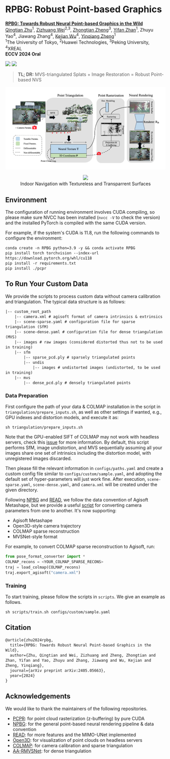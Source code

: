 # RPBG: Robust Point-based Graphics

[**RPBG: Towards Robust Neural Point-based Graphics in the Wild**](https://arxiv.org/abs/2405.05663)<br />
[Qingtian Zhu](https://qtzhu.me)<sup>1</sup>, [Zizhuang Wei](https://scholar.google.com/citations?user=3Vd4LlYAAAAJ&hl)<sup>2,3</sup>, [Zhongtian Zheng](https://zzttzz.github.io/)<sup>3</sup>, [Yifan Zhan](https://yifever20002.github.io)<sup>1</sup>, Zhuyu Yao<sup>4</sup>, Jiawang Zhang<sup>4</sup>, [Kejian Wu](https://scholar.google.com/citations?user=FXdoGrIAAAAJ)<sup>4</sup>, [Yinqiang Zheng](https://www.ai.u-tokyo.ac.jp/ja/members/yqzheng)<sup>1</sup><br />
<sup>1</sup>The University of Tokyo, <sup>2</sup>Huawei Technologies, <sup>3</sup>Peking University, <sup>4</sup>XREAL<br />
**ECCV 2024 Oral**


<a href='https://kaldir.vc.in.tum.de/scannetpp/benchmark/nvs'><img src='https://img.shields.io/badge/First_Place-ScanNet%2B%2B_NVS_Challenge-blue'></a>
<a href='https://www.gigavision.cn'><img src='https://img.shields.io/badge/State_of_the_Art-GigaMVS_Dataset-blue'></a>


> **TL; DR:**  MVS-triangulated Splats + Image Restoration = Robust Point-based NVS

<p align="center">
<img src="doc/rpbg.png" width="800">
</p>
<p align="center">
<img src="doc/nreal.gif" width="400"><br>Indoor Navigation with Textureless and Transparrent Surfaces
</p>

## Environment

The configuration of running environment involves CUDA compiling, so please make sure NVCC has been installed (``nvcc -V`` to check the version) and the installed PyTorch is compiled with the same CUDA version.

For example, if the system's CUDA is 11.8, run the following commands to configure the environment:

```shell
conda create -n RPBG python=3.9 -y && conda activate RPBG
pip install torch torchvision --index-url https://download.pytorch.org/whl/cu118
pip install -r requirements.txt
pip install ./pcpr
```

## To Run Your Custom Data

We provide the scripts to process custom data without camera calibration and triangulation. The typical data structure is as follows:
```
|-- custom_root_path
    |-- camera.xml # agisoft format of camera intrinsics & extrinsics
    |-- scene-sparse.yaml # configuration file for sparse triangulation (SfM)
    |-- scene-dense.yaml # configuration file for dense triangulation (MVS)
    |-- images # raw images (considered distorted thus not to be used in training)
    |-- sfm
        |-- sparse_pcd.ply # sparsely triangulated points
        |-- undis 
            |-- images # undistorted images (undistorted, to be used in training)
    |-- mvs
        |-- dense_pcd.ply # densely triangulated points
```

### Data Preparation
First configure the path of your data & COLMAP installation in the script in `triangulation/prepare_inputs.sh`, as well as other settings if wanted, e.g., GPU indexes and distortion models, and execute it as:

```
sh triangulation/prepare_inputs.sh
```
Note that the GPU-enabled SIFT of COLMAP may not work with headless servers, check this [issue](https://github.com/QT-Zhu/RPBG/issues/1) for more information. By default, this script performs SfM, image undistortion, and MVS sequentially assuming all your images share one set of intrinsics including the distortion model, with unregistered images discarded.

Then please fill the relevant information in `configs/paths.yaml` and create a custom config file similar to `configs/custom/sample.yaml`, and adopting the default set of hyper-parameters will just work fine. After execution, `scene-sparse.yaml`, `scene-dense.yaml`, and `camera.xml` will be created under the given directory.

Following [NPBG](https://github.com/alievk/npbg) and [READ](https://github.com/JOP-Lee/READ), we follow the data convention of Agisoft Metashape, but we provide a useful [script](https://github.com/QT-Zhu/RPBG/blob/main/tools/pose_format_converter.py) for converting camera parameters from one to another. It's now supporting:

- Agisoft Metashape
- Open3D-style camera trajectory
- COLMAP sparse reconstruction
- MVSNet-style format

For example, to convert COLMAP sparse reconstruction to Agisoft, run:

```python
from pose_format_converter import *
COLMAP_recons = <YOUR_COLMAP_SPARSE_RECONS>
traj = load_colmap(COLMAP_recons)
traj.export_agisoft("camera.xml")
```


### Training
To start training, please follow the scripts in `scripts`.
We give an example as follows.
```
sh scripts/train.sh configs/custom/sample.yaml
```

## Citation
```
@article{zhu2024rpbg,
  title={RPBG: Towards Robust Neural Point-based Graphics in the Wild},
  author={Zhu, Qingtian and Wei, Zizhuang and Zheng, Zhongtian and Zhan, Yifan and Yao, Zhuyu and Zhang, Jiawang and Wu, Kejian and Zheng, Yinqiang},
  journal={arXiv preprint arXiv:2405.05663},
  year={2024}
}
```

## Acknowledgements
We would like to thank the maintainers of the following repositories.
- [PCPR](https://github.com/wuminye/PCPR): for point cloud rasterization (z-buffering) by pure CUDA
- [NPBG](https://github.com/alievk/npbg): for the general point-based neural rendering pipeline & data convention
- [READ](https://github.com/JOP-Lee/READ): for more features and the MIMO-UNet implemented
- [Open3D](https://github.com/isl-org/Open3D): for visualization of point clouds on headless servers
- [COLMAP](https://colmap.github.io): for camera calibration and sparse triangulation
- [AA-RMVSNet](https://github.com/QT-Zhu/AA-RMVSNet): for dense triangulation
